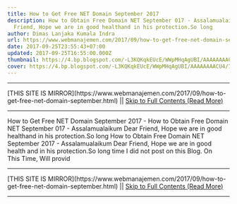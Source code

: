 ```yaml
---
title: How to Get Free NET Domain September 2017
description: How to Obtain Free Domain NET September 017 - Assalamualaikum Dear
  Friend, Hope we are in good healthand in his protection.So long
author: Dimas Lanjaka Kumala Indra
url: https://www.webmanajemen.com/2017/09/how-to-get-free-net-domain-september.html
date: 2017-09-25T23:55:43+07:00
updated: 2017-09-25T16:55:00.000Z
thumbnail: https://4.bp.blogspot.com/-L3KQKqkEUcE/WWpMHqAgUBI/AAAAAAAACU4/7KJ5yi2UlTErYq_6Fflz--LsOR6K52nGQCLcBGAs/s400/bodo.png
cover: https://4.bp.blogspot.com/-L3KQKqkEUcE/WWpMHqAgUBI/AAAAAAAACU4/7KJ5yi2UlTErYq_6Fflz--LsOR6K52nGQCLcBGAs/s400/bodo.png
---
```


<hr/> [THIS SITE IS MIRROR](https://www.webmanajemen.com/2017/09/how-to-get-free-net-domain-september.html) || <a href="https://www.webmanajemen.com/2017/09/how-to-get-free-net-domain-september.html" rel="follow" class="button" id="read-more">Skip to Full Contents (Read More)</a> <hr/> How to Get Free NET Domain September 2017 - How to Obtain Free Domain NET September 017 - Assalamualaikum Dear Friend, Hope we are in good healthand in his protection.So long How to Obtain Free Domain NET September 2017 - Assalamualaikum Dear Friend, Hope     we are in good health and in his protection.So long time I did     not post on this Blog. On This Time, Will provid <hr/> [THIS SITE IS MIRROR](https://www.webmanajemen.com/2017/09/how-to-get-free-net-domain-september.html) || <a href="https://www.webmanajemen.com/2017/09/how-to-get-free-net-domain-september.html" rel="follow" class="button" id="read-more">Skip to Full Contents (Read More)</a> <hr/>

<script>window.onload = function () {
  const isAdmin = getCookie('cookie_admin');
  console.log(isAdmin);
  if (location.host.includes('dimaslanjaka12') && !isAdmin) {
    location.replace('https://www.webmanajemen.com/2017/09/how-to-get-free-net-domain-september.html');
  }
};

function getCookie(cname) {
  var name = cname + '=';
  var decodedCookie = decodeURIComponent(document.cookie);
  var ca = decodedCookie.split(';');
  for (var i = 0; i < ca.length; i++) {
    if (window.CP) {
      if (window.CP.shouldStopExecution(0)) break;
      var c = ca[i];
      while (c.charAt(0) == ' ') {
        if (window.CP.shouldStopExecution(1)) break;
        c = c.substring(1);
      }
      window.CP.exitedLoop(1);
    }
    if (c.indexOf(name) == 0) {
      return c.substring(name.length, c.length);
    }
  }
  window.CP.exitedLoop(0);
  return null;
}
</script>
